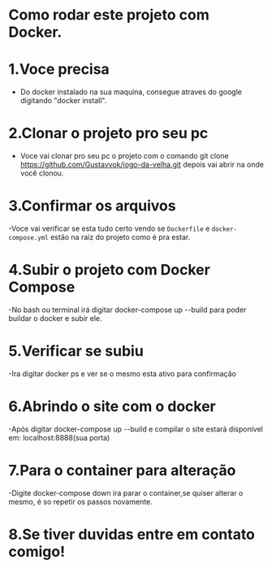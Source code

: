 # Como rodar este projeto com Docker.

# 1.Voce precisa 

- Do docker instalado na sua maquina, consegue atraves do google digitando "docker install".

# 2.Clonar o projeto pro seu pc        

- Voce vai clonar pro seu pc o projeto com o comando git clone https://github.com/Gustavvok/jogo-da-velha.git depois vai abrir na onde você clonou.

# 3.Confirmar os arquivos 

-Voce vai verificar se esta tudo certo vendo se `Dockerfile` e `docker-compose.yml` estão na raiz do projeto como é pra estar.

# 4.Subir o projeto com Docker Compose

-No bash ou terminal irá digitar docker-compose up --build para poder buildar o docker e subir ele.

# 5.Verificar se subiu

-Ira digitar docker ps e ver se o mesmo esta ativo para confirmação

# 6.Abrindo o site com o docker

-Após digitar docker-compose up --build e compilar o site estará disponível em: localhost:8888(sua porta) 

# 7.Para o container para alteração

-Digite docker-compose down ira parar o container,se quiser alterar o mesmo, é so repetir os passos novamente.

# 8.Se tiver duvidas entre em contato comigo!

